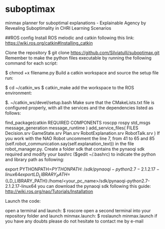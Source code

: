 # suboptimax
minmax planner for suboptimal explanations - Explainable Agency by Revealing Suboptimality in CHRI Learning Scenarios

##ROS config
Install ROS melodic and catkin following this link: https://wiki.ros.org/catkin#Installing_catkin

Clone the repository
$ git clone https://github.com/Silviatulli/suboptimax.git
Remember to make the python files executable by running the following command for each script:

$ chmod +x filename.py
Build a catkin workspace and source the setup file run:

$ cd ~/catkin_ws
$ catkin_make
add the workspace to the ROS environment:

$. ~/catkin_ws/devel/setup.bash
Make sure that the CMakeLists.txt file is configured properly, with all the services and the dependencies listed as follows:

find_package(catkin REQUIRED COMPONENTS roscpp rospy std_msgs message_generation message_runtime )
add_service_files( FILES Decision.srv GameState.srv Plan.srv RobotExplanation.srv RobotTalk.srv )
If you work with the NAO Robot uncomment the line 7, from 41 to 65 and 85 (self.robot_communication.say(self.explanation_text)) in the file robot_manager.py. Create a folder sdk that contains the pynaoqi sdk required and modify your bashrc ($gedit ~/.bashrc) to indicate the python and library path as following:

export PYTHONPATH=$PYTHONPATH:~/sdk/pynaoqi-python2.7-2.1.2.17-linux64
export LD_LIBRARY_PATH=${LD_LIBRARY_PATH}:/home/<your_pc_name>/sdk/pynaoqi-python2.7-2.1.2.17-linux64
you can download the pynaoqi sdk following this guide: http://wiki.ros.org/nao/Tutorials/Installation

Launch the code:

open a terminal and launch: $ roscore
open a second terminal into your repository folder and launch minmax.launch: $ roslaunch minmax.launch
if you have any doubts please do not hesitate to contact me by e-mail
